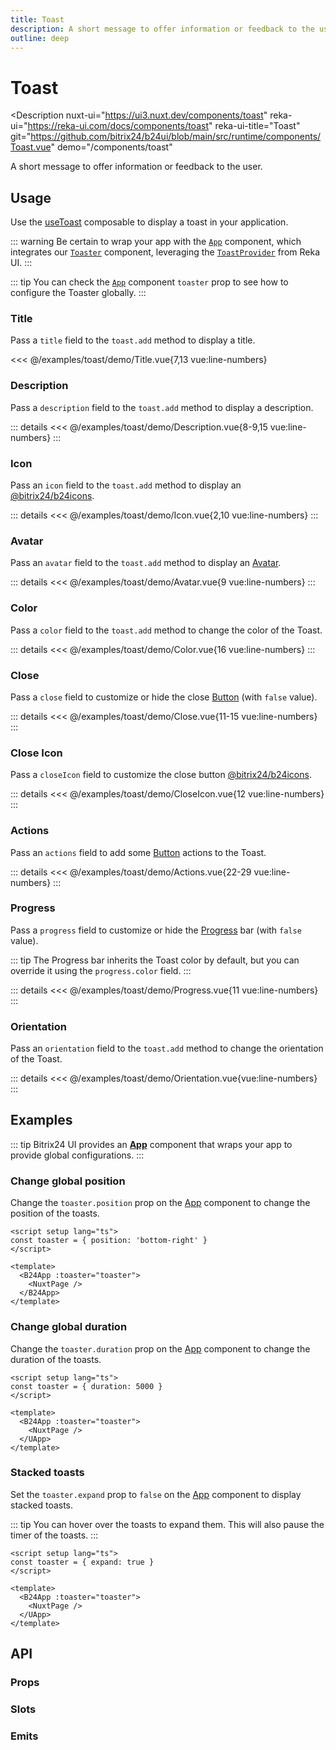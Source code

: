 ```yaml
---
title: Toast
description: A short message to offer information or feedback to the user.
outline: deep
---
```

<script setup>
import TitleExample from '/examples/toast/Title.vue';
import DescriptionExample from '/examples/toast/Description.vue';
import IconExample from '/examples/toast/Icon.vue';
import AvatarExample from '/examples/toast/Avatar.vue';
import ColorExample from '/examples/toast/Color.vue';
import CloseExample from '/examples/toast/Close.vue';
import CloseIconExample from '/examples/toast/CloseIcon.vue';
import ActionsExample from '/examples/toast/Actions.vue';
import ProgressExample from '/examples/toast/Progress.vue';
import OrientationExample from '/examples/toast/Orientation.vue';
</script>
# Toast

<Description
  nuxt-ui="https://ui3.nuxt.dev/components/toast"
  reka-ui="https://reka-ui.com/docs/components/toast"
  reka-ui-title="Toast"
  git="https://github.com/bitrix24/b24ui/blob/main/src/runtime/components/Toast.vue"
  demo="/components/toast"
>
  A short message to offer information or feedback to the user.
</Description>

## Usage

Use the [useToast](composables/use-toast) composable to display a toast in your application.

::: warning
Be certain to wrap your app with the [`App`](/components/app) component, which integrates our [`Toaster`](https://github.com/bitrix24/b24ui/blob/main/src/runtime/components/Toaster.vue) component, leveraging the [`ToastProvider`](https://reka-ui.com/docs/components/toast#provider) from Reka UI.
:::

::: tip
You can check the [`App`](/components/app#props) component `toaster` prop to see how to configure the Toaster globally.
:::

### Title

Pass a `title` field to the `toast.add` method to display a title.

<div class="lg:min-h-[275px]">
  <ClientOnly>
    <TitleExample />
  </ClientOnly>
</div>

<<< @/examples/toast/demo/Title.vue{7,13 vue:line-numbers}

### Description

Pass a `description` field to the `toast.add` method to display a description.

<div class="lg:min-h-[310px]">
  <ClientOnly>
    <DescriptionExample />
  </ClientOnly>
</div>

::: details
<<< @/examples/toast/demo/Description.vue{8-9,15 vue:line-numbers}
:::

### Icon

Pass an `icon` field to the `toast.add` method to display an [@bitrix24/b24icons](https://bitrix24.github.io/b24icons/guide/icons.html).

<div class="lg:min-h-[160px]">
  <ClientOnly>
    <IconExample />
  </ClientOnly>
</div>

::: details
<<< @/examples/toast/demo/Icon.vue{2,10 vue:line-numbers}
:::

### Avatar

Pass an `avatar` field to the `toast.add` method to display an [Avatar](/components/avatar).

<div class="lg:min-h-[160px]">
  <ClientOnly>
    <AvatarExample />
  </ClientOnly>
</div>

::: details
<<< @/examples/toast/demo/Avatar.vue{9 vue:line-numbers}
:::

### Color

Pass a `color` field to the `toast.add` method to change the color of the Toast.

<div class="lg:min-h-[275px]">
  <ClientOnly>
    <ColorExample />
  </ClientOnly>
</div>

::: details
<<< @/examples/toast/demo/Color.vue{16 vue:line-numbers}
:::

### Close

Pass a `close` field to customize or hide the close [Button](/components/button) (with `false` value).

<div class="lg:min-h-[160px]">
  <ClientOnly>
    <CloseExample />
  </ClientOnly>
</div>

::: details
<<< @/examples/toast/demo/Close.vue{11-15 vue:line-numbers}
:::

### Close Icon

Pass a `closeIcon` field to customize the close button [@bitrix24/b24icons](https://bitrix24.github.io/b24icons/guide/icons.html).

<div class="lg:min-h-[160px]">
  <ClientOnly>
    <CloseIconExample />
  </ClientOnly>
</div>

::: details
<<< @/examples/toast/demo/CloseIcon.vue{12 vue:line-numbers}
:::

### Actions

Pass an `actions` field to add some [Button](/components/button) actions to the Toast.

<div class="lg:min-h-[310px]">
  <ClientOnly>
    <ActionsExample />
  </ClientOnly>
</div>

::: details
<<< @/examples/toast/demo/Actions.vue{22-29 vue:line-numbers}
:::

### Progress

Pass a `progress` field to customize or hide the [Progress](/components/progress) bar (with `false` value).

::: tip
The Progress bar inherits the Toast color by default, but you can override it using the `progress.color` field.
:::

<div class="lg:min-h-[160px]">
  <ClientOnly>
    <ProgressExample />
  </ClientOnly>
</div>

::: details
<<< @/examples/toast/demo/Progress.vue{11 vue:line-numbers}
:::


### Orientation

Pass an `orientation` field to the `toast.add` method to change the orientation of the Toast.

<div class="lg:min-h-[316px]">
  <ClientOnly>
    <OrientationExample />
  </ClientOnly>
</div>

::: details
<<< @/examples/toast/demo/Orientation.vue{vue:line-numbers}
:::

## Examples

::: tip
Bitrix24 UI provides an [**App**](/components/app) component that wraps your app to provide global configurations.
:::

### Change global position

Change the `toaster.position` prop on the [App](/components/app#props) component to change the position of the toasts.

```vue [app.vue]
<script setup lang="ts">
const toaster = { position: 'bottom-right' }
</script>

<template>
  <B24App :toaster="toaster">
    <NuxtPage />
  </B24App>
</template>
```

### Change global duration

Change the `toaster.duration` prop on the [App](/components/app#props) component to change the duration of the toasts.

```vue [app.vue]
<script setup lang="ts">
const toaster = { duration: 5000 }
</script>

<template>
  <B24App :toaster="toaster">
    <NuxtPage />
  </UApp>
</template>
```

### Stacked toasts

Set the `toaster.expand` prop to `false` on the [App](/components/app#props) component to display stacked toasts.

::: tip
You can hover over the toasts to expand them. This will also pause the timer of the toasts.
:::

```vue [app.vue]
<script setup lang="ts">
const toaster = { expand: true }
</script>

<template>
  <B24App :toaster="toaster">
    <NuxtPage />
  </UApp>
</template>
```

## API

### Props

<ComponentProps component="Toast" />

### Slots

<ComponentSlots component="Toast" />

### Emits

<ComponentEmits component="Toast" />

